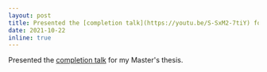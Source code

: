 ```yaml
---
layout: post
title: Presented the [completion talk](https://youtu.be/S-SxM2-7tiY) for my Master's thesis.
date: 2021-10-22 
inline: true
---
```


Presented the [completion talk](https://youtu.be/S-SxM2-7tiY) for my Master's thesis.